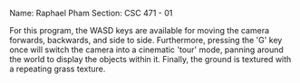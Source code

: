 Name: Raphael Pham
Section: CSC 471 - 01

For this program, the WASD keys are available for moving the camera forwards, backwards, and side to side. Furthermore, pressing the 'G' key once will switch the camera into a cinematic 'tour' mode, panning around the world to display the objects within it. Finally, the ground is textured with a repeating grass texture.